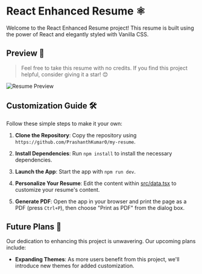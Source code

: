 # React Enhanced Resume ⚛️

Welcome to the React Enhanced Resume project! This resume is built using the power of React and elegantly styled with Vanilla CSS.

## Preview 📄
> Feel free to take this resume with no credits. If you find this project helpful, consider giving it a star! 😊

![Resume Preview](./demo.jpg)

## Customization Guide 🛠️

Follow these simple steps to make it your own:

1. **Clone the Repository**: Copy the repository using `https://github.com/PrashanthKumar0/my-resume`.

2. **Install Dependencies**: Run `npm install` to install the necessary dependencies.

3. **Launch the App**: Start the app with `npm run dev`.

4. **Personalize Your Resume**: Edit the content within [src/data.tsx](src/data.tsx) to customize your resume's content.

5. **Generate PDF**: Open the app in your browser and print the page as a PDF (press `Ctrl+P`), then choose "Print as PDF" from the dialog box.

## Future Plans 🚀

Our dedication to enhancing this project is unwavering. Our upcoming plans include:

- **Expanding Themes**: As more users benefit from this project, we'll introduce new themes for added customization.
